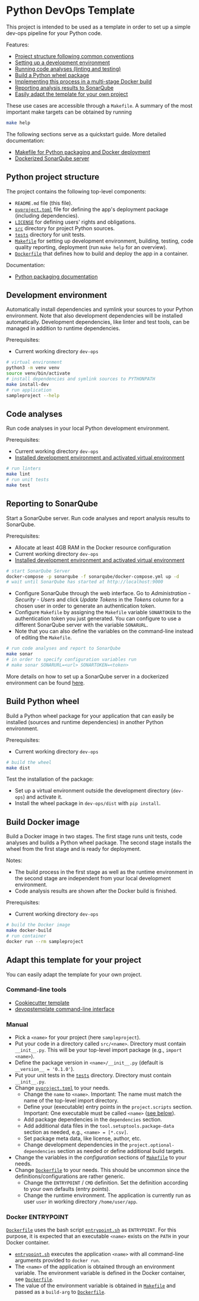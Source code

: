 # Python DevOps Template

This project is intended to be used as a template in order to set up a simple dev-ops pipeline for your Python code.

Features:

- [Project structure following common conventions](#python-project-structure)
- [Setting up a development environment](#development-environment)
- [Running code analyses (linting and testing)](#code-analyses)
- [Build a Python wheel package](#build-python-wheel)
- [Implementing this process in a multi-stage Docker build](#build-docker-image)
- [Reporting analysis results to SonarQube](#reporting-to-sonarqube)
- [Easily adapt the template for your own project](#adapt-this-template-for-your-project)

These use cases are accessible through a `Makefile`. A summary of the most important make targets can be obtained by running

```bash
make help
```

The following sections serve as a quickstart guide. More detailed documentation:

- [Makefile for Python packaging and Docker deployment](MAKEFILE.md)
- [Dockerized SonarQube server](sonarqube/)

## Python project structure

The project contains the following top-level components:

- `README.md` file (this file).
- [`pyproject.toml`](pyproject.toml) file for defining the app's deployment package (including dependencies).
- [`LICENSE`](LICENSE) for defining users' rights and obligations.
- [`src`](src/) directory for project Python sources.
- [`tests`](tests/) directory for unit tests.
- [`Makefile`](Makefile) for setting up development environment, building, testing, code quality reporting, deployment (run `make help` for an overview).
- [`Dockerfile`](Dockerfile) that defines how to build and deploy the app in a container.

Documentation:

- [Python packaging documentation](https://packaging.python.org/en/latest/flow/)

## Development environment

Automatically install dependencies and symlink your sources to your Python environment.
Note that also development dependencies will be installed automatically.
Development dependencies, like linter and test tools, can be managed in addition to runtime dependencies.

Prerequisites:

- Current working directory `dev-ops`

```bash
# virtual environment
python3 -m venv venv
source venv/bin/activate
# install dependencies and symlink sources to PYTHONPATH
make install-dev
# run application
sampleproject --help
```

## Code analyses

Run code analyses in your local Python development environment.

Prerequisites:

- Current working directory `dev-ops`
- [Installed development environment and activated virtual environment](#development-environment)

```bash
# run linters
make lint
# run unit tests
make test
```

## Reporting to SonarQube

Start a SonarQube server. Run code analyses and report analysis results to SonarQube.

Prerequisites:

- Allocate at least 4GB RAM in the Docker resource configuration
- Current working directory `dev-ops`
- [Installed development environment and activated virtual environment](#development-environment)

```bash
# start SonarQube Server
docker-compose -p sonarqube -f sonarqube/docker-compose.yml up -d
# wait until SonarQube has started at http://localhost:9000
```

- Configure SonarQube through the web interface. Go to *Administration - Security - Users* and click *Update Tokens* in the *Tokens* column for a chosen user in order to generate an authentication token.
- Configure `Makefile` by assigning the `Makefile` variable `SONARTOKEN` to the authentication token you just generated. You can configure to use a different SonarQube server with the variable `SONARURL`.
- Note that you can also define the variables on the command-line instead of editing the `Makefile`.

```bash
# run code analyses and report to SonarQube
make sonar
# in order to specify configuration variables run
# make sonar SONARURL=<url> SONARTOKEN=<token>
```

More details on how to set up a SonarQube server in a dockerized environment can be found [here](sonarqube/).

## Build Python wheel

Build a Python wheel package for your application that can easily be installed (sources and runtime dependencies) in another Python environment.

Prerequisites:

- Current working directory `dev-ops`

```bash
# build the wheel
make dist
```

Test the installation of the package:

- Set up a virtual environment outside the development directory (`dev-ops`) and activate it.
- Install the wheel package in `dev-ops/dist` with `pip install`.

## Build Docker image

Build a Docker image in two stages. The first stage runs unit tests, code analyses and builds a Python wheel package. The second stage installs the wheel from the first stage and is ready for deployment.

Notes:

- The build process in the first stage as well as the runtime environment in the second stage are independent from your local development environment.
- Code analysis results are shown after the Docker build is finished.

Prerequisites:

- Current working directory `dev-ops`

```bash
# build the Docker image
make docker-build
# run container
docker run --rm sampleproject
```

## Adapt this template for your project

You can easily adapt the template for your own project.

### Command-line tools

- [Cookiecutter template](https://github.com/lrothack/cookiecutter-pydevops)
- [devopstemplate command-line interface](https://github.com/lrothack/dev-ops-admin)

### Manual

- Pick a `<name>` for your project (here `sampleproject`).
- Put your code in a directory called `src/<name>`. Directory must contain `__init__.py`. This will be your top-level import package (e.g., `import <name>`).
- Define the package version in `<name>/__init__.py` (default is `__version__ = '0.1.0'`).
- Put your unit tests in the [`tests`](tests/) directory. Directory must contain `__init__.py`.
- Change [`pyproject.toml`](pyproject.toml) to your needs.
  - Change the `name` to `<name>`. Important: The name must match the name of the top-level import directory.
  - Define your (executable) entry points in the `project.scripts` section. Important: One executable must be called `<name>` ([see below](#docker-entrypoint)).
  - Add package dependencies in the `dependencies` section.
  - Add additional data files in the `tool.setuptools.package-data` section as needed, e.g., `<name> = [*.csv]`.
  - Set package meta data, like license, author, etc.
  - Change development dependencies in the `project.optional-dependencies` section as needed or define additional build targets.
- Change the variables in the *configuration* sections of [`Makefile`](Makefile) to your needs.
- Change [`Dockerfile`](Dockerfile) to your needs. This should be uncommon since the definitions/configurations are rather generic.
  - Change the `ENTRYPOINT` / `CMD` definition. Set the definition according to your own defaults (entry points).
  - Change the runtime environment. The application is currently run as user `user` in working directory `/home/user/app`.

### Docker ENTRYPOINT

[`Dockerfile`](Dockerfile) uses the bash script [`entrypoint.sh`](entrypoint.sh) as `ENTRYPOINT`.
For this purpose, it is expected that an executable `<name>` exists on the `PATH` in your Docker container.

- [`entrypoint.sh`](entrypoint.sh) executes the application `<name>` with all command-line arguments provided to `docker run`.
- The `<name>` of the application is obtained through an environment variable. The environment variable is defined in the Docker container, see [`Dockerfile`](Dockerfile).
- The value of the environment variable is obtained in [`Makefile`](Makefile) and passed as a `build-arg` to [`Dockerfile`](Dockerfile).
